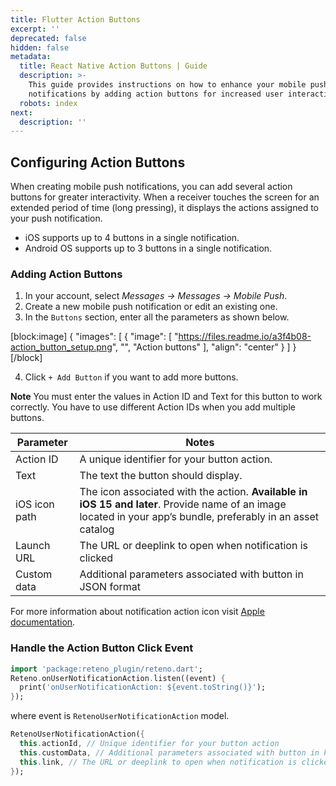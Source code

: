 ```yaml
---
title: Flutter Action Buttons
excerpt: ''
deprecated: false
hidden: false
metadata:
  title: React Native Action Buttons | Guide
  description: >-
    This guide provides instructions on how to enhance your mobile push
    notifications by adding action buttons for increased user interaction
  robots: index
next:
  description: ''
---
```

## Configuring Action Buttons

When creating mobile push notifications, you can add several action buttons for greater interactivity. When a receiver touches the screen for an extended period of time (long pressing), it displays the actions assigned to your push notification.

- iOS supports up to 4 buttons in a single notification.
- Android OS supports up to 3 buttons in a single notification.

### Adding Action Buttons

1. In your account, select _Messages → Messages → Mobile Push_.
2. Create a new mobile push notification or edit an existing one.
3. In the `Buttons` section, enter all the parameters as shown below.

[block:image]
{
  "images": [
    {
      "image": [
        "https://files.readme.io/a3f4b08-action_button_setup.png",
        "",
        "Action buttons"
      ],
      "align": "center"
    }
  ]
}
[/block]


4. Click `+ Add Button` if you want to add more buttons.

**Note** You must enter the values in Action ID and Text for this button to work correctly. You have to use different Action IDs when you add multiple buttons.

| **Parameter** | **Notes**                                                                                                                                                     |
| ------------- | ------------------------------------------------------------------------------------------------------------------------------------------------------------- |
| Action ID     | A unique identifier for your button action.                                                                                                                   |
| Text          | The text the button should display.                                                                                                                           |
| iOS icon path | The icon associated with the action. **Available in iOS 15 and later**. Provide name of an image located in your app’s bundle, preferably in an asset catalog |
| Launch URL    | The URL or deeplink to open when notification is clicked                                                                                                      |
| Custom data   | Additional parameters associated with button in JSON format                                                                                                   |

For more information about notification action icon visit [Apple documentation](https://developer.apple.com/documentation/usernotifications/unnotificationactionicon).

### Handle the Action Button Click Event

```dart Dart
import 'package:reteno_plugin/reteno.dart';
Reteno.onUserNotificationAction.listen((event) {
  print('onUserNotificationAction: ${event.toString()}');
});
```

where event is `RetenoUserNotificationAction` model.

```dart Dart
RetenoUserNotificationAction({
  this.actionId, // Unique identifier for your button action
  this.customData, // Additional parameters associated with button in key-value pairs
  this.link, // The URL or deeplink to open when notification is clicked
});
```